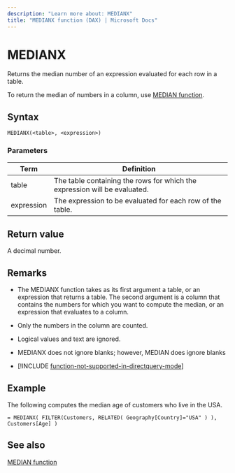 ```yaml
---
description: "Learn more about: MEDIANX"
title: "MEDIANX function (DAX) | Microsoft Docs"
---
```

# MEDIANX
  
Returns the median number of an expression evaluated for each row in a table.  
  
To return the median of numbers in a column, use [MEDIAN function](median-function-dax.md).  
  
## Syntax  
  
```dax
MEDIANX(<table>, <expression>)  
```
  
### Parameters  
  
|Term|Definition|  
|--------|--------------|  
|table|The table containing the rows for which the expression will be evaluated.|  
|expression|The expression to be evaluated for each row of the table.|  
  
## Return value

A decimal number.  
  
## Remarks

- The MEDIANX function takes as its first argument a table, or an expression that returns a table. The second argument is a column that contains the numbers for which you want to compute the median, or an expression that evaluates to a column.  
  
- Only the numbers in the column are counted. 

- Logical values and text are ignored.

- MEDIANX does not ignore blanks; however, MEDIAN does ignore blanks  

- [!INCLUDE [function-not-supported-in-directquery-mode](includes/function-not-supported-in-directquery-mode.md)]

## Example

The following computes the median age of customers who live in the USA.  
  
```dax
= MEDIANX( FILTER(Customers, RELATED( Geography[Country]="USA" ) ), Customers[Age] )  
```
  
## See also

[MEDIAN function](median-function-dax.md)  
